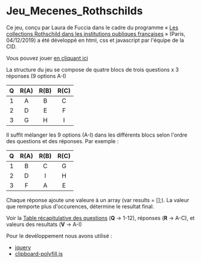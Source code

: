 # Jeu_Mecenes_Rothschilds

Ce jeu, conçu par Laura de Fuccia dans le cadre du programme « [Les collections Rothschild dans les institutions publiques françaises](https://collections.rothschild.inha.fr/fr/index.html) » (Paris, 04/12/2019) a été développé en html, css et javascript par l'équipe de la CID.

Vous pouvez jouer [en cliquant ici](https://collections.rothschild.inha.fr/fr/quel-rothschild-etes-vous.html)

La structure du jeu se compose de quatre blocs de trois questions x 3 réponses (9 options A-I)

| Q | R(A) | R(B) | R(C) |
| :----: | :----: | :----: | :----: |
| 1 | A | B | C |
| 2 | D | E | F |
| 3 | G | H | I |

Il suffit mélanger les 9 options (A-I) dans les différents blocs selon l'ordre des questions et des réponses. Par exemple :

| Q | R(A) | R(B) | R(C) |
| :----: | :----: | :----: | :----: |
| 1 | B | C | G |
| 2 | D | I | H |
| 3 | F | A | E |

Chaque réponse ajoute une valeure à un array (var results = [];). La valeur que remporte plus d'occurences, détermine le resultat final.

Voir la [Table récapitulative des questions](https://github.com/INHAParis/Jeu_Collections_Rothschild/blob/master/reponses.md) (**Q** -> 1-12), réponses (**R** -> A-C), et valeurs des resultats (**V** -> A-I)

Pour le devéloppement nous avons utilisé :
* [jquery](https://github.com/jquery/jquery)
* [clipboard-polyfill.js](https://github.com/lgarron/clipboard-polyfill)
